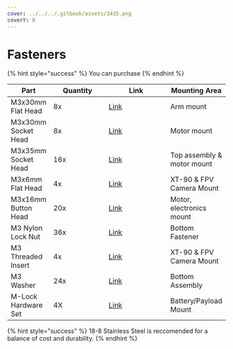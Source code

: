 ```yaml
---
cover: ../../../.gitbook/assets/3435.png
coverY: 0
---
```


# Fasteners

{% hint style="success" %}
You can purchase
{% endhint %}

<table><thead><tr><th>Part</th><th width="118">Quantity</th><th width="140">Link</th><th>Mounting Area</th></tr></thead><tbody><tr><td>M3x30mm Flat Head</td><td>8x</td><td><a href="https://www.mcmaster.com/92125A140/">Link</a></td><td>Arm mount</td></tr><tr><td>M3x30mm Socket Head</td><td>8x</td><td><a href="https://www.mcmaster.com/91292A022/">Link</a></td><td>Motor mount</td></tr><tr><td>M3x35mm Socket Head</td><td>16x</td><td><a href="https://www.mcmaster.com/91292A033/">Link</a></td><td>Top assembly &#x26; motor mount</td></tr><tr><td>M3x6mm Flat Head</td><td>4x</td><td><a href="https://www.mcmaster.com/92125A126/">Link</a></td><td>XT-90 &#x26; FPV Camera Mount</td></tr><tr><td>M3x16mm Button Head</td><td>20x</td><td><a href="https://www.mcmaster.com/92095A184/">Link</a></td><td>Motor, electronics mount</td></tr><tr><td>M3 Nylon Lock Nut</td><td>36x</td><td><a href="https://www.mcmaster.com/93625A100/">Link</a></td><td>Bottom Fastener</td></tr><tr><td>M3 Threaded Insert</td><td>4x</td><td><a href="https://www.googleadservices.com/pagead/aclk?sa=L&#x26;ai=DChcSEwiHjamMwpmJAxWfSkcBHa_0PA0YABALGgJxdQ&#x26;ae=2&#x26;co=1&#x26;gclid=CjwKCAjwjsi4BhB5EiwAFAL0YLDzh-quFKZViITE91FhclWrvX84cer987slNAVIebOH1915PqxL0RoCWoUQAvD_BwE&#x26;ohost=www.google.com&#x26;cid=CAESV-D2yJGVkNPYhvhUOPEVP2xthTDzz58g7Ly9VbO4QFdvajcUMuz1ea1kes5BMYlmWUrgazzHIo7gzbZFH0Lt-gtgibgD6TvLMF2QRGO6VXbe8xuqP6sAsw&#x26;sig=AOD64_2K9rZmY0QN-z2FpDxjRIGQhSG90Q&#x26;q&#x26;adurl&#x26;ved=2ahUKEwiXhKOMwpmJAxXwKFkFHZ2KCqkQ0Qx6BAgQEAE">Link</a></td><td>XT-90 &#x26; FPV Camera Mount</td></tr><tr><td>M3 Washer</td><td>24x</td><td><a href="https://www.mcmaster.com/98689A112/">Link</a></td><td>Bottom Assembly</td></tr><tr><td>M-Lock Hardware Set</td><td>4X</td><td><a href="https://amzn.to/3Bmuh7u">Link</a></td><td>Battery/Payload Mount</td></tr></tbody></table>





{% hint style="success" %}
18-8 Stainless Steel is reccomended for a balance of cost and durability.&#x20;
{% endhint %}



